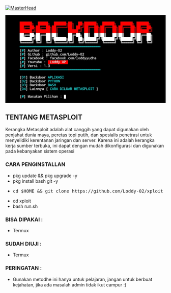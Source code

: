 [![MasterHead](https://1.bp.blogspot.com/-7A4WynwLsMw/XbBpCXG8fHI/AAAAAAAAMt4/uOa1bpLskYgrwGbllhSu2SDj_Mig8SXJQCLcBGAsYHQ/s1600/2000_600px.gif)](https://rishavchanda.io)
<p align="center"><img src="https://github.com/Loddy-02/xploit/blob/main/image/20220519_021832.png" alt="error">

## TENTANG METASPLOIT

Kerangka Metasploit adalah alat canggih yang dapat digunakan oleh penjahat dunia maya, peretas topi putih, dan spesialis penetrasi untuk menyelidiki kerentanan jaringan dan server. Karena ini adalah kerangka kerja sumber terbuka, ini dapat dengan mudah dikonfigurasi dan digunakan pada kebanyakan sistem operasi

### CARA PENGINSTALLAN

* pkg update && pkg upgrade -y
* pkg install bash git -y
* <pre>cd $HOME && git clone https://github.com/Loddy-02/xploit</pre>
* cd xploit
* bash run.sh

### BISA DIPAKAI :

* Termux

### SUDAH DIUJI :

* Termux

### PERINGATAN :
* Gunakan metodhe ini hanya untuk pelajaran, jangan untuk berbuat kejahatan, jika ada masalah admin tidak ikut campur :)
